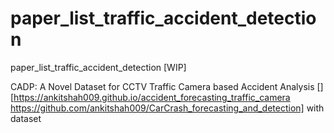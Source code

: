 # paper_list_traffic_accident_detection
paper_list_traffic_accident_detection [WIP]

CADP: A Novel Dataset for CCTV Traffic Camera based Accident Analysis [][https://ankitshah009.github.io/accident_forecasting_traffic_camera https://github.com/ankitshah009/CarCrash_forecasting_and_detection] with dataset
